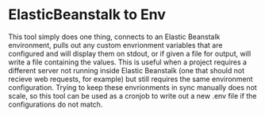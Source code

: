 # ElasticBeanstalk to Env

This tool simply does one thing, connects to an Elastic Beanstalk environment, pulls out any custom envrionment variables that are configured and will display them on stdout, or if given a file for output, will write a file containing the values. This is useful when a project requires a different server not running inside Elastic Beanstalk (one that should not recieve web requests, for example) but still requires the same environment configuration. Trying to keep these envrionments in sync manually does not scale, so this tool can be used as a cronjob to write out a new .env file if the configurations do not match.